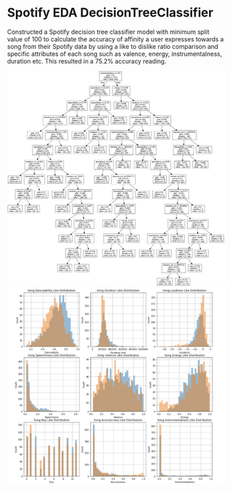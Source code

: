 # Spotify EDA DecisionTreeClassifier

Constructed a Spotify decision tree classifier model with minimum split value of 100 to calculate the accuracy of affinity a user expresses towards a song from their Spotify data by using a like to dislike ratio comparison and specific attributes of each song such as valence, energy, instrumentalness, duration etc. This resulted in a 75.2% accuracy reading.

<p float="left" align="center">
    <img src="dec_tree_01.png"/>
    <img src="StatisticalAttributeModeling.png" />
</p>

